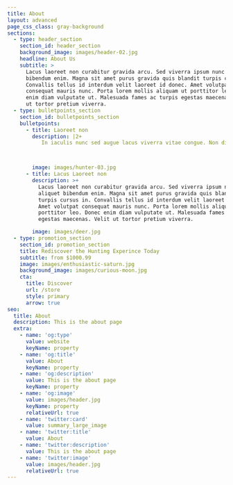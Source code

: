 ```yaml
---
title: About
layout: advanced
page_css_class: gray-background
sections:
  - type: header_section
    section_id: header_section
    background_image: images/header-02.jpg
    headline: About Us
    subtitle: >
      Lacus laoreet non curabitur gravida arcu. Sed viverra ipsum nunc aliquet
      bibendum enim. Magna sit amet purus gravida quis blandit turpis cursus in.
      Convallis tellus id interdum velit laoreet id donec. Amet volutpat
      consequat mauris nunc. Porta lorem mollis aliquam ut porttitor leo. Donec
      enim diam vulputate ut. Malesuada fames ac turpis egestas maecenas. Velit
      ut tortor pretium viverra.
  - type: bulletpoints_section
    section_id: bulletpoints_section
    bulletpoints:
      - title: Laoreet non
        description: |2+
           In iaculis nunc sed augue lacus viverra vitae congue. Non diam phasellus vestibulum lorem sed risus ultricies. Posuere lorem ipsum dolor sit amet consectetur adipiscing elit duis. Vitae congue eu consequat ac. Id aliquet risus feugiat in ante metus. Volutpat ac tincidunt vitae semper. Quis hendrerit dolor magna eget est lorem ipsum. Dolor sit amet consectetur adipiscing elit duis.



        image: images/hunter-03.jpg
      - title: Lacus Laoreet non
        description: >+
          Lacus laoreet non curabitur gravida arcu. Sed viverra ipsum nunc
          aliquet bibendum enim. Magna sit amet purus gravida quis blandit
          turpis cursus in. Convallis tellus id interdum velit laoreet id donec.
          Amet volutpat consequat mauris nunc. Porta lorem mollis aliquam ut
          porttitor leo. Donec enim diam vulputate ut. Malesuada fames ac turpis
          egestas maecenas. Velit ut tortor pretium viverra.

        image: images/deer.jpg
  - type: promotion_section
    section_id: promotion_section
    title: Rediscover the Hunting Experince Today
    subtitle: from $1000.99
    image: images/enthusiastic-saturn.jpg
    background_image: images/curious-moon.jpg
    cta:
      title: Discover
      url: /store
      style: primary
      arrow: true
seo:
  title: About
  description: This is the about page
  extra:
    - name: 'og:type'
      value: website
      keyName: property
    - name: 'og:title'
      value: About
      keyName: property
    - name: 'og:description'
      value: This is the about page
      keyName: property
    - name: 'og:image'
      value: images/header.jpg
      keyName: property
      relativeUrl: true
    - name: 'twitter:card'
      value: summary_large_image
    - name: 'twitter:title'
      value: About
    - name: 'twitter:description'
      value: This is the about page
    - name: 'twitter:image'
      value: images/header.jpg
      relativeUrl: true
---
```

